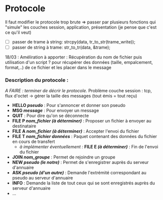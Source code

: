 # Protocole

Il faut modifier le protocole trop brute => passer par plusieurs fonctions qui "simule" les couches session, application, présentation (je pense que c'est ce qu'il veut)

- [ ] passer de trame à string: strcpy(data, tr_to_str(trame_write));
- [ ] passer de string à trame: str_to_tr(data, &trame);

18/03 : Améliration à apporter :
Récupération du nom de fichier puis utilisation d'un script ? pour récupérer des données (taille, empalcement, format,..) de ce fichier et les placer dans le message

### Description du protocole :

*A FAIRE : terminer de décrir le protocole.*
Problème couche session : tcp, flux d'octet -> gérer la taille des messages (tout émis = tout reçu)


* __HELLO *pseudo*__ : Pour s'annoncer et donner son pseudo
* __MSG *message*__ : Pour envoyer un message
* __QUIT__ : Pour dire qu'on se déconnecte
* __FILE P *nom_fichier (à déterminer)*__ : Proposer un fichier à envoyer au destinataire
* __FILE A *nom_fichier (à déterminer)*__ : Accepter l'envoi du fichier
* __FILE T *nom_fichier données*__ : Paquet contenant des données du fichier en cours de transfert
  * *à implémenter éventuellement :* __FILE E *(à déterminer)*__ : Fin de l'envoi du fichier
* __JOIN *nom_groupe*__ : Permet de rejoindre un groupe
* __NEW *pseudo (le notre)*__ : Permet de s'enregistrer auprès du serveur d'annuaire
* __ASK *pseudo (d'un autre)*__ : Demande l'extrémité correspondant au pseudo au serveur d'annuaire 
* __INFO__ : Demande la liste de tout ceux qui se sont enregistrés auprès du serveur d'annuaire
* ...
